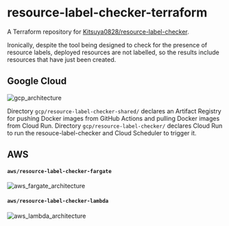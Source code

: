 # resource-label-checker-terraform

A Terraform repository for [Kitsuya0828/resource\-label\-checker](https://github.com/Kitsuya0828/resource-label-checker).

Ironically, despite the tool being designed to check for the presence of resource labels, deployed resources are not labelled, so the results include resources that have just been created.

## Google Cloud
![gcp_architecture](https://github.com/Kitsuya0828/resource-label-checker-terraform/assets/60843722/b724f6a4-579b-4c83-942d-ed2da68f1414)

Directory `gcp/resource-label-checker-shared/` declares an Artifact Registry for pushing Docker images from GitHub Actions and pulling Docker images from Cloud Run. Directory `gcp/resource-label-checker/` declares Cloud Run to run the resouce-label-checker and Cloud Scheduler to trigger it.

## AWS
#### `aws/resource-label-checker-fargate`

![aws_fargate_architecture](https://github.com/Kitsuya0828/resource-label-checker-terraform/assets/60843722/a6fa66d4-d42b-43dc-8e92-2dbfcc80ccdb)

#### `aws/resource-label-checker-lambda`
![aws_lambda_architecture](https://github.com/Kitsuya0828/resource-label-checker-terraform/assets/60843722/813501a8-8921-4e88-8812-b849f534cac8)
